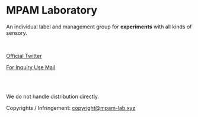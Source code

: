 # MPAM Laboratory

An individual label and management group for **experiments** with all kinds of sensory.

<br>

[Official Twitter](https://twitter.com/MPAMlab)

[For Inquiry Use Mail](mailto:i@MPAM-lab.xyz)

<br>
<br>

We do not handle distribution directly.

Copyrights / Infringement: [copyright@mpam-lab.xyz](mailto:copyright@mpam-lab.xyz)
